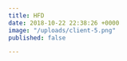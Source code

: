```yaml
---
title: HFD
date: 2018-10-22 22:38:26 +0000
image: "/uploads/client-5.png"
published: false

---
```

